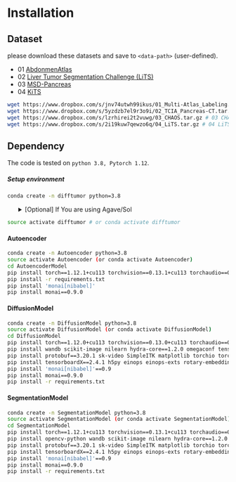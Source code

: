 # Installation

## Dataset

please download these datasets and save to `<data-path>` (user-defined).

- 01 [AbdonmenAtlas](https://github.com/MrGiovanni/AbdomenAtlas)
- 02 [Liver Tumor Segmentation Challenge (LiTS)](https://competitions.codalab.org/competitions/17094)
- 03 [MSD-Pancreas](https://drive.google.com/drive/folders/1HqEgzS8BV2c7xYNrZdEAnrHk7osJJ--2)
- 04 [KiTS](https://kits-challenge.org/kits23/#download-block)

```bash
wget https://www.dropbox.com/s/jnv74utwh99ikus/01_Multi-Atlas_Labeling.tar.gz # 01 Multi-Atlas_Labeling.tar.gz (1.53 GB)
wget https://www.dropbox.com/s/5yzdzb7el9r3o9i/02_TCIA_Pancreas-CT.tar.gz # 02 TCIA_Pancreas-CT.tar.gz (7.51 GB)
wget https://www.dropbox.com/s/lzrhirei2t2vuwg/03_CHAOS.tar.gz # 03 CHAOS.tar.gz (925.3 MB)
wget https://www.dropbox.com/s/2i19kuw7qewzo6q/04_LiTS.tar.gz # 04 LiTS.tar.gz (17.42 GB)
```


## Dependency
The code is tested on `python 3.8, Pytorch 1.12`.

##### Setup environment
```bash
conda create -n difftumor python=3.8
```

<details>
<summary style="margin-left: 25px;">[Optional] If You are using Agave/Sol</summary>
<div style="margin-left: 25px;">

```bash
module load anaconda3/5.3.0 # only for Agave

module load mamba/latest # only for Sol
mamba create -n difftumor python=3.8
```

</div>
</details>

```bash
source activate difftumor # or conda activate difftumor
```

#### Autoencoder 
```bash
conda create -n Autoencoder python=3.8
source activate Autoencoder (or conda activate Autoencoder)
cd AutoencoderModel
pip install torch==1.12.1+cu113 torchvision==0.13.1+cu113 torchaudio==0.12.1 --extra-index-url https://download.pytorch.org/whl/cu113
pip install -r requirements.txt
pip install 'monai[nibabel]'
pip install monai==0.9.0
```

#### DiffusionModel
```bash
conda create -n DiffusionModel python=3.8
source activate DiffusionModel (or conda activate DiffusionModel)
cd DiffusionModel
pip install torch==1.12.0+cu113 torchvision==0.13.0+cu113 torchaudio==0.12.0 --extra-index-url https://download.pytorch.org/whl/cu113
pip install wandb scikit-image nilearn hydra-core==1.2.0 omegaconf tensorboard
pip install protobuf==3.20.1 sk-video SimpleITK matplotlib torchio torchstat
pip install tensorboardX==2.4.1 h5py einops einops-exts rotary-embedding-torch imageio timm tqdm elasticdeform
pip install 'monai[nibabel]'==0.9
pip install monai==0.9.0
pip install -r requirements.txt
```

#### SegmentationModel
```bash
conda create -n SegmentationModel python=3.8
source activate SegmentationModel (or conda activate SegmentationModel)
cd SegmentationModel
pip install torch==1.12.1+cu113 torchvision==0.13.1+cu113 torchaudio==0.12.1 --extra-index-url https://download.pytorch.org/whl/cu113
pip install opencv-python wandb scikit-image nilearn hydra-core==1.2.0 omegaconf tensorboard
pip install protobuf==3.20.1 sk-video SimpleITK matplotlib torchio torchstat
pip install tensorboardX==2.4.1 h5py einops einops-exts rotary-embedding-torch imageio timm tqdm elasticdeform
pip install 'monai[nibabel]'==0.9
pip install monai==0.9.0
pip install -r requirements.txt
```
